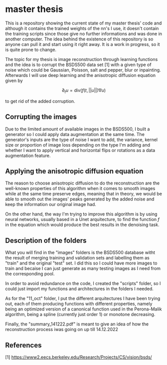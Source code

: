 # master thesis

This is a repository showing the current state of my master thesis' code and although it contains the trained weights of the nn's I use,
it doesn't contain the training scripts since those give no further informations and was done in another computer. The idea behind the existence
of this repository is so anyone can pull it and start using it right away. It is a work in progress, so it is quite prone to change. 

The topic for my thesis is image reconstruction through learning functions and the idea is to corrupt the BSDS500 data set [1] with a given type of noise which could be Gaussian, Poisson, salt and pepper, blur or inpainting.
Afterwards I will use deep learning and the anisotropic diffusion equation given by

$$ \partial_t u =\text{div}(f(t,||u||)\nabla u)$$

to get rid of the added corruption.

## Corrupting the images

Due to the limited amount of available images in the BSDS500, I built a generator so I could apply data augmentation at the same time.
The generator's inputs are the type of noise I want to add, the variance, kernel size or proportion of image loss depending on the type I'm adding
and whether I want to apply vertical and horizontal flips or rotations as a data augmentation feature.

## Applying the anisotropic diffusion equation

The reason to choose anisotropic diffusion to do the reconstruction are the well-known properties of this algorithm when it comes to smooth images 
while at the same time preserve edges, meaning that in theory, we would be able to smooth out the images' peaks generated by the added noise 
and keep the information our original image had.

On the other hand, the way I'm trying to improve this algorithm is by using neural networks, usually based in a Unet arquitecture, to find
the function $f$ in the equation which would produce the best results in the denoising task.

## Description of the folders

What you will find in the "images" folders is the BSDS500 database witht the result of merging training and validation sets and labelling them
as "train" and the original "test" set. I did this so I could have more images to train and becaise I can just generate as many testing images as
I need from the corresponding pool.

In order to avoid redundance on the code, I created the "scripts" folder, so I could just import my functions and architectures in the folders
I needed.

As for the "11_oct" folder, I put the different arquitectures I have been trying out, each of them producing functions with different properties,
namely being an optimized version of a canonical function used in the Perona-Malik algorithm, being a spline (currently just order 1) or monotone decreasing.

Finally, the "summary_141222.pdf" is meant to give an idea of how the reconstruction process iwas going on up till 14.12.2022


## References

[1] https://www2.eecs.berkeley.edu/Research/Projects/CS/vision/bsds/

